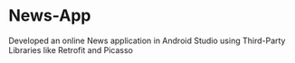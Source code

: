 # News-App
Developed an online News application in Android Studio using Third-Party Libraries like Retrofit and Picasso
